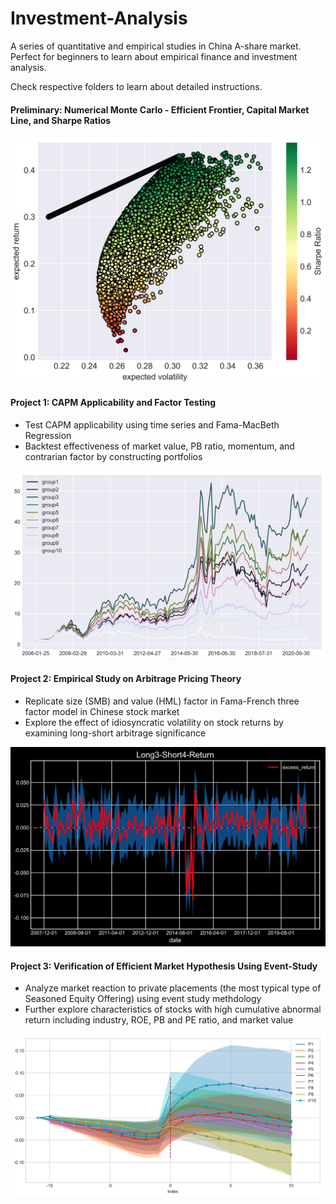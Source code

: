# Investment-Analysis
A series of quantitative and empirical studies in China A-share market. Perfect for beginners to learn about empirical finance and investment analysis.

Check respective folders to learn about detailed instructions.

#### Preliminary: Numerical Monte Carlo - Efficient Frontier, Capital Market Line, and Sharpe Ratios

<img src="./Efficient_Frontier/efficient_frontier.png" width="700">


#### Project 1: CAPM Applicability and Factor Testing
- Test CAPM applicability using time series and Fama-MacBeth Regression
- Backtest effectiveness of market value, PB ratio, momentum, and contrarian factor by constructing portfolios

<img src="./Project1/figures/group_by_last_ret_cum_return.png" width="700">

#### Project 2: Empirical Study on Arbitrage Pricing Theory
- Replicate size (SMB) and value (HML) factor in Fama-French three factor model in Chinese stock market
- Explore the effect of idiosyncratic volatility on stock returns by examining long-short arbitrage significance

<img src="./Project2/figures/arbitrage_3_4.png" width="700">

#### Project 3: Verification of Efficient Market Hypothesis Using Event-Study
- Analyze market reaction to private placements (the most typical type of Seasoned Equity Offering) using event study methdology
- Further explore characteristics of stocks with high cumulative abnormal return including industry, ROE, PB and PE ratio, and market value

<img src="./Project3/figures/group_by_circulate_with_rolling_CI_1.96.png" width="720">

